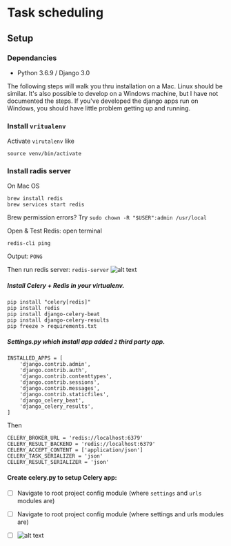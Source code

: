 # Task scheduling## Setup### Dependancies- Python 3.6.9 / Django 3.0The following steps will walk you thru installation on a Mac. Linux should be similar.It's also possible to develop on a Windows machine, but I have not documented the steps.If you've developed the django apps run on Windows, you should have little problem gettingup and running.### Install ```vritualenv```Activate `virutalenv` like```source venv/bin/activate```### Install radis server On Mac OS```brew install redisbrew services start redis```Brew permission errors? Try ```sudo chown -R "$USER":admin /usr/local```Open & Test Redis: open terminal```redis-cli ping```Output:```PONG```Then run redis server: ```redis-server```![alt text](<https://res.cloudinary.com/mbrsagor/image/upload/v1589358011/Screenshot_2020-05-13_at_2.16.29_PM_v9uglj.png>)##### Install Celery + Redis in your virtualenv.```pip install "celery[redis]"pip install redispip install django-celery-beatpip install django-celery-resultspip freeze > requirements.txt```##### Settings.py which install app added `2` third party app.````INSTALLED_APPS = [    'django.contrib.admin',    'django.contrib.auth',    'django.contrib.contenttypes',    'django.contrib.sessions',    'django.contrib.messages',    'django.contrib.staticfiles',    'django_celery_beat',    'django_celery_results',]````Then``````CELERY_BROKER_URL = 'redis://localhost:6379'CELERY_RESULT_BACKEND = 'redis://localhost:6379'CELERY_ACCEPT_CONTENT = ['application/json']CELERY_TASK_SERIALIZER = 'json'CELERY_RESULT_SERIALIZER = 'json'``````#### Create celery.py to setup Celery app:   - [ ] Navigate to root project config module (where `settings` and `urls` modules are)   - [ ] Navigate to root project config module (where settings and urls modules are)   - [ ] ![alt text](<https://res.cloudinary.com/mbrsagor/image/upload/v1589358693/celery_frfxio.png>)   